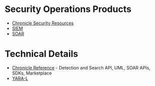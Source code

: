 # Security Operations Products
- [Chronicle Security Resources](https://cloud.google.com/chronicle/docs/resources)
- [SIEM](https://cloud.google.com/chronicle/docs/overview)
- [SOAR](https://cloud.google.com/chronicle/docs/soar/overview-and-introduction/soar-overview)

# Technical Details
- [Chronicle Reference](https://cloud.google.com/chronicle/docs/reference) - Detection and Search API, UML, SOAR APIs, SDKs, Marketplace
- [YARA-L](https://cloud.google.com/chronicle/docs/detection/yara-l-2-0-overview)
